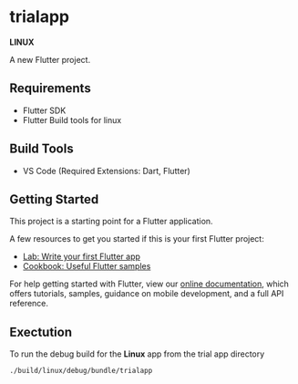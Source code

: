 # trialapp

**LINUX**

A new Flutter project.

## Requirements

-   Flutter SDK
-   Flutter Build tools for linux

## Build Tools

-   VS Code (Required Extensions: Dart, Flutter)

## Getting Started

This project is a starting point for a Flutter application.

A few resources to get you started if this is your first Flutter project:

-   [Lab: Write your first Flutter app](https://flutter.dev/docs/get-started/codelab)
-   [Cookbook: Useful Flutter samples](https://flutter.dev/docs/cookbook)

For help getting started with Flutter, view our
[online documentation](https://flutter.dev/docs), which offers tutorials,
samples, guidance on mobile development, and a full API reference.

## Exectution

To run the debug build for the **Linux** app from the trial app directory

`./build/linux/debug/bundle/trialapp`
